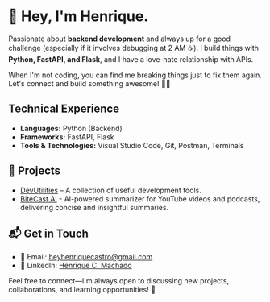 # 🚀 Hey, I'm Henrique. 

Passionate about **backend development** and always up for a good challenge (especially if it involves debugging at 2 AM ☕). I build things with **Python, FastAPI, and Flask**, and I have a love-hate relationship with APIs.  

When I'm not coding, you can find me breaking things just to fix them again. Let's connect and build something awesome! 🚀🔥  

## **Technical Experience**  

- **Languages:** Python (Backend)  
- **Frameworks:** FastAPI, Flask  
- **Tools & Technologies:** Visual Studio Code, Git, Postman, Terminals  

## **📌 Projects**  
- [DevUtilities](https://devutilities.vercel.app/) – A collection of useful development tools.  
- [BiteCast AI](https://aibitecast-summarizer.vercel.app/) - AI-powered summarizer for YouTube videos and podcasts, delivering concise and insightful summaries.

## **📬 Get in Touch**  
- 📧 Email: [heyhenriquecastro@gmail.com](mailto:heyhenriquecastro@gmail.com)  
- 💼 LinkedIn: [Henrique C. Machado](https://www.linkedin.com/in/henriquecmachado/)  

Feel free to connect—I'm always open to discussing new projects, collaborations, and learning opportunities! 🚀  
